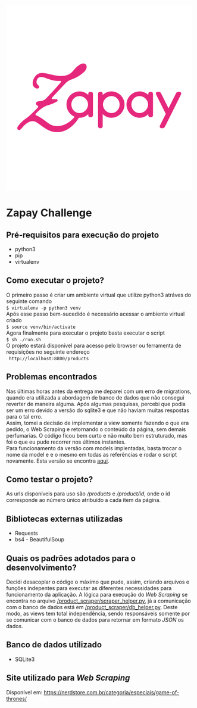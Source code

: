 ![](logoimg.png)
# Zapay Challenge

## Pré-requisitos para execução do projeto
* python3
* pip
* virtualenv

## Como executar o projeto?
O primeiro passo é criar um ambiente virtual que utilize python3 atráves do seguinte comando  
``` $ virtualenv -p python3 venv ```  
Após esse passo bem-sucedido é necessário acessar o ambiente virtual criado  
``` $ source venv/bin/activate ```  
Agora finalmente para executar o projeto basta executar o script  
``` $ sh ./run.sh ```  
O projeto estará disponível para acesso pelo browser ou ferramenta de requisições no seguinte endereço  
``` http://localhost:8800/products```  


## Problemas encontrados
Nas últimas horas antes da entrega me deparei com um erro de migrations, quando era utilizada a abordagem de banco de dados que não consegui reverter de maneira alguma. Após algumas pesquisas, percebi que podia ser um erro devido a versão do sqlite3 e que não haviam muitas respostas para o tal erro.  
Assim, tomei a decisão de implementar a view somente fazendo o que era pedido, o Web Scraping e retornando o conteúdo da página, sem demais perfumarias. O código ficou bem curto e não muito bem estruturado, mas foi o que eu pude recorrer nos últimos instantes.  
Para funcionamento da versão com models implentadas, basta trocar o nome da model e e o mesmo em todas as referências e rodar o script novamente. Esta versão se encontra [aqui](https://github.com/lucasdutraf/django-web-scraping/tree/devel).  

## Como testar o projeto?
As urls disponíveis para uso são _/products_ e _/product/id_, onde o id corresponde ao número único atribuído a cada item da página.

## Bibliotecas externas utilizadas
* Requests
* bs4 - BeautifulSoup
  
## Quais os padrões adotados para o desenvolvimento?
Decidi desacoplar o código o máximo que pude, assim, criando arquivos e funções indepentes para executar as diferentes necessidades para funcionamento da aplicação. A lógica para execução do _Web Scraping_ se encontra no arquivo [/product_scraper/scraper_helper.py](https://github.com/lucasdutraf/django-web-scraping/blob/devel/product_scraper/scraper_helper.py), já a comunicação com o banco de dados está em [/product_scraper/db_helper.py](https://github.com/lucasdutraf/django-web-scraping/blob/devel/product_scraper/db_helper.py). Deste modo, as views tem total independência, sendo responsáveis somente por se comunicar com o banco de dados para retornar em formato _JSON_ os dados.

## Banco de dados utilizado
* SQLite3

## Site utilizado para _Web Scraping_
Disponível em: https://nerdstore.com.br/categoria/especiais/game-of-thrones/
